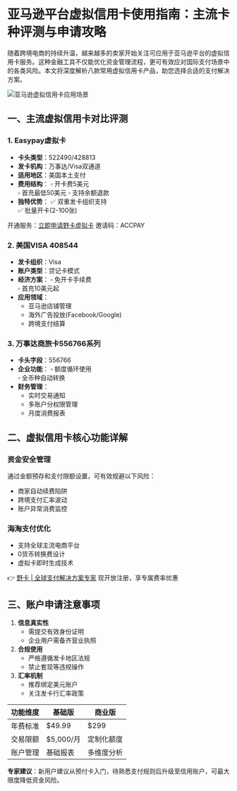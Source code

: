 # 亚马逊平台虚拟信用卡使用指南：主流卡种评测与申请攻略

随着跨境电商的持续升温，越来越多的卖家开始关注可应用于亚马逊平台的虚拟信用卡服务。这种金融工具不仅能优化资金管理流程，更可有效应对国际支付场景中的各类风险。本文将深度解析八款常用虚拟信用卡产品，助您选择合适的支付解决方案。

![亚马逊虚拟信用卡应用场景](https://via.placeholder.com/800x400)

## 一、主流虚拟信用卡对比评测

### 1. Easypay虚拟卡
- **卡头类型**：522490/428813
- **发卡机构**：万事达/Visa双通道
- **适用地区**：美国本土支付
- **费用结构**：
  ▫ 开卡费5美元  
  ▫ 首充最低50美元
  ▫ 支持余额退款
- **独特优势**：
  ✅ 双重发卡组织支持  
  ✅ 批量开卡(2-100张)
  
开通服务：[立即申请野卡虚拟卡](https://bbtdd.com/yeka) 邀请码：ACCPAY

### 2. 美国VISA 408544
- **发卡组织**：Visa
- **账户类型**：贷记卡模式
- **经济方案**：
  ▫ 免开卡手续费  
  ▫ 首充10美元起
- **应用领域**：
  - 亚马逊店铺管理
  - 海外广告投放(Facebook/Google)
  - 跨境支付结算

### 3. 万事达商旅卡556766系列
- **卡头字段**：556766
- **企业功能**：
  ▫ 额度循环使用  
  ▫ 全币种自动转换
- **财务管理**：
  - 实时交易通知
  - 多账户分权限管理
  - 月度消费报表

## 二、虚拟信用卡核心功能详解
### 资金安全管理
通过金额预存和支付限额设置，可有效规避以下风险：
- 商家自动续费陷阱
- 跨境支付汇率波动
- 账户异常消费监控

### 海淘支付优化
- 支持全球主流电商平台
- 0货币转换费设计
- 虚拟卡即时生成技术

👉 [野卡 | 全球支付解决方案专家](https://bbtdd.com/yeka) 现开放注册，享专属费率优惠

## 三、账户申请注意事项
1. **信息真实性**
   - 需提交有效身份证明
   - 企业用户需备齐营业执照
2. **合规使用**
   - 严格遵循发卡地区法规
   - 禁止套现等违规操作
3. **汇率机制**
   - 推荐绑定美元账户
   - 关注发卡行汇率政策

| 功能维度       | 基础版      | 商业版       |
|---------------|------------|-------------|
| 年费标准       | $49.99     | $299        |
| 交易限额       | $5,000/月  | 定制化额度   |
| 账户管理       | 基础报表    | 多维度分析   |

**专家建议**：新用户建议从预付卡入门，待熟悉支付规则后升级至信用账户，可最大限度降低资金风险。